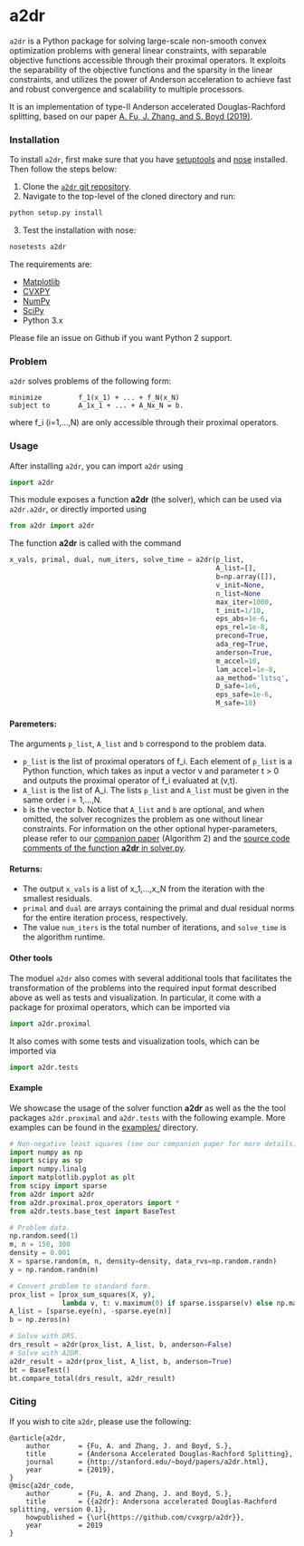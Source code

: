 # a2dr

`a2dr` is a Python package for solving large-scale non-smooth convex optimization problems with general linear constraints, with separable objective functions accessible through their proximal operators. It exploits the separability of the objective functions and the sparsity in the linear constraints, and utilizes the power of Anderson acceleration to achieve fast and robust convergence and scalability to multiple processors. 

It is an implementation of type-II Anderson accelerated Douglas-Rachford splitting, based on our paper [A. Fu, J. Zhang, and S. Boyd (2019)](http://www.stanford.edu/~boyd/papers/a2dr.html).

### Installation
To install `a2dr`, first make sure that you have [setuptools](https://github.com/pypa/setuptools)
and [nose](https://nose.readthedocs.io/en/latest/) installed. Then follow the steps below:

1. Clone the [`a2dr` git repository](https://github.com/cvxgrp/a2dr).
2. Navigate to the top-level of the cloned directory and run:

```python
python setup.py install
``` 

3. Test the installation with nose:

```python
nosetests a2dr
```

The requirements are:
* [Matplotlib](https://github.com/matplotlib/matplotlib)
* [CVXPY](https://github.com/cvxgrp/cvxpy)
* [NumPy](https://github.com/numpy/numpy)
* [SciPy](https://github.com/scipy/scipy)
* Python 3.x

Please file an issue on Github if you want Python 2 support.

### Problem
`a2dr` solves problems of the following form:
```
minimize         f_1(x_1) + ... + f_N(x_N)
subject to       A_1x_1 + ... + A_Nx_N = b.
```
where f_i (i=1,...,N) are only accessible through their proximal operators.

### Usage
After installing `a2dr`, you can import `a2dr` using 
```python
import a2dr
```
This module exposes a function **a2dr** (the solver), which can be used via `a2dr.a2dr`, or directly imported using
```python
from a2dr import a2dr
```
The function **a2dr** is called with the command 
```python
x_vals, primal, dual, num_iters, solve_time = a2dr(p_list, 
                                                   A_list=[], 
                                                   b=np.array([]),
                                                   v_init=None, 
                                                   n_list=None
                                                   max_iter=1000,
                                                   t_init=1/10,
                                                   eps_abs=1e-6,
                                                   eps_rel=1e-8,
                                                   precond=True,
                                                   ada_reg=True,
                                                   anderson=True,
                                                   m_accel=10,
                                                   lam_accel=1e-8,
                                                   aa_method='lstsq',
                                                   D_safe=1e6,
                                                   eps_safe=1e-6,
                                                   M_safe=10)
```

#### Paremeters:
The arguments `p_list`, `A_list` and `b` correspond to the problem data.
* `p_list` is the list of proximal operators of f_i. Each element of `p_list` is a Python function,
which takes as input a vector v and parameter t > 0 and outputs the proximal operator of f_i evaluated at (v,t).
* `A_list` is the list of A_i. The lists `p_list` and `A_list` must be given in the same order i = 1,...,N.
* `b` is the vector b. 
Notice that `A_list` and `b` are optional, and when omitted, the solver recognizes the problem as one without linear constraints. For information on the other optional hyper-parameters, please refer to our [companion paper](http://stanford.edu/~boyd/papers/a2dr.html) (Algorithm 2) and the [source code comments of the function **a2dr** in solver.py](https://github.com/cvxgrp/a2dr/tree/master/a2dr).

#### Returns:
* The output `x_vals` is a list of x_1,...,x_N from the iteration with the smallest residuals.
* `primal` and `dual` are arrays containing the primal and dual residual norms for the entire iteration process, respectively. 
* The value `num_iters` is the total number of iterations, and `solve_time` is the algorithm runtime.

#### Other tools
The moduel `a2dr` also comes with several additional tools that facilitates the transformation of the problems into the required input format described above as well as tests and visualization. In particular, it come with a package for proximal operators, which can be imported via
```python
import a2dr.proximal
```
It also comes with some tests and visualization tools, which can be imported via
```python
import a2dr.tests
```

#### Example
We showcase the usage of the solver function **a2dr** as well as the the tool packages `a2dr.proximal` and `a2dr.tests` with the following example. More examples can be found in the [examples/](examples/) directory. 
```python
# Non-negative least squares (see our companion paper for more details)
import numpy as np
import scipy as sp
import numpy.linalg
import matplotlib.pyplot as plt
from scipy import sparse
from a2dr import a2dr
from a2dr.proximal.prox_operators import *
from a2dr.tests.base_test import BaseTest

# Problem data.
np.random.seed(1)
m, n = 150, 300 
density = 0.001
X = sparse.random(m, n, density=density, data_rvs=np.random.randn)
y = np.random.randn(m)

# Convert problem to standard form.
prox_list = [prox_sum_squares(X, y), 
             lambda v, t: v.maximum(0) if sparse.issparse(v) else np.maximum(v,0)]
A_list = [sparse.eye(n), -sparse.eye(n)]
b = np.zeros(n)

# Solve with DRS.
drs_result = a2dr(prox_list, A_list, b, anderson=False)
# Solve with A2DR.
a2dr_result = a2dr(prox_list, A_list, b, anderson=True)
bt = BaseTest()
bt.compare_total(drs_result, a2dr_result)
```

### Citing
If you wish to cite `a2dr`, please use the following:
```
@article{a2dr,
    author       = {Fu, A. and Zhang, J. and Boyd, S.},
    title        = {Andersona Accelerated Douglas-Rachford Splitting},
    journal      = {http://stanford.edu/~boyd/papers/a2dr.html},
    year         = {2019},
}
@misc{a2dr_code,
    author       = {Fu, A. and Zhang, J. and Boyd, S.},
    title        = {{a2dr}: Andersona accelerated Douglas-Rachford splitting, version 0.1},
    howpublished = {\url{https://github.com/cvxgrp/a2dr}},
    year         = 2019
}
```
